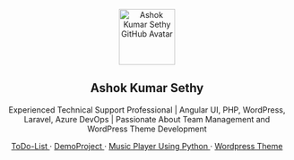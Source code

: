 <p align="center">
 <img width="100px" src="https://avatars.githubusercontent.com/u/36642819?v=4" align="center" alt="Ashok Kumar Sethy GitHub Avatar" />
 <h2 align="center">Ashok Kumar Sethy</h2>
 <p align="center">Experienced Technical Support Professional | Angular UI, PHP, WordPress, Laravel, Azure DevOps | Passionate About Team Management and WordPress Theme Development</p>
</p>
<p align="center">
    <a href="https://github.com/ashoksethy/Todo-list">
        ToDo-List
    </a>
    ·
    <a href="">
      DemoProject
    </a>
    ·
    <a href="https://github.com/ashoksethy/music-player">
      Music Player Using Python
    </a>
    ·
    <a href="">
      Wordpress Theme
    </a>
    <br />
    <br />
</p>


<!-- <p align="center">
    <a href="#all-demos">View Demo</a>
    ·
    <a href="https://github.com/AshokSethy/github-readme-stats/issues/new?assignees=&labels=bug&projects=&template=bug_report.yml">Report Bug</a>
    ·
    <a href="https://github.com/AshokSethy/github-readme-stats/issues/new?assignees=&labels=enhancement&projects=&template=feature_request.yml">Request Feature</a>
    ·
    <a href="https://github.com/AshokSethy/github-readme-stats/discussions/1770">FAQ</a>
    ·
    <a href="https://github.com/AshokSethy/github-readme-stats/discussions/new?category=q-a">Ask Question</a>
</p> -->

<!-- <p align="center">
    <a href="/docs/readme_fr.md">Français </a>
    ·
    <a href="/docs/readme_cn.md">简体中文</a>
    ·
    <a href="/docs/readme_es.md">Español</a>
    ·
    <a href="/docs/readme_de.md">Deutsch</a>
    ·
    <a href="/docs/readme_ja.md">日本語</a>
    ·
    <a href="/docs/readme_pt-BR.md">Português Brasileiro</a>
    ·
    <a href="/docs/readme_it.md">Italiano</a>
    ·
    <a href="/docs/readme_kr.md">한국어</a>
    ·
    <a href="/docs/readme_nl.md">Nederlands</a>
    ·
    <a href="/docs/readme_np.md">नेपाली</a>
    ·
    <a href="/docs/readme_tr.md">Türkçe</a>
</p> -->
